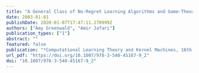 ```yaml
---
title: "A General Class of No-Regret Learning Algorithms and Game-Theoretic Equilibria"
date: 2003-01-01
publishDate: 2020-01-07T17:47:11.270999Z
authors: ["Amy Greenwald", "Amir Jafari"]
publication_types: ["1"]
abstract: ""
featured: false
publication: "*Computational Learning Theory and Kernel Machines, 16th Annual Conference on Computational Learning Theory and 7th Kernel Workshop, COLT/Kernel 2003, Washington, DC, USA, August 24-27, 2003, Proceedings*"
url_pdf: "https://doi.org/10.1007/978-3-540-45167-9_2"
doi: "10.1007/978-3-540-45167-9_2"
---
```


